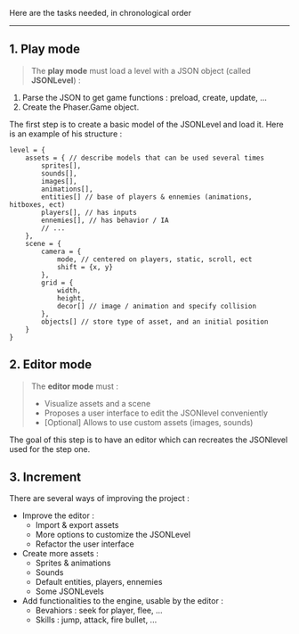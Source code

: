 
Here are the tasks needed, in chronological order

---

## 1. Play mode

>The **play mode** must load a level with a JSON object (called **JSONLevel**) :
1. Parse the JSON to get game functions : preload, create, update, ...
2. Create the Phaser.Game object.

The first step is to create a basic model of the JSONLevel and load it. Here is an example of his structure :

```
level = {
    assets = { // describe models that can be used several times
        sprites[],
        sounds[],
        images[],
        animations[],
        entities[] // base of players & ennemies (animations, hitboxes, ect)
        players[], // has inputs
        ennemies[], // has behavior / IA
        // ...
    },
    scene = {
        camera = {
            mode, // centered on players, static, scroll, ect
            shift = {x, y}
        },
        grid = {
            width,
            height,
            decor[] // image / animation and specify collision
        },
        objects[] // store type of asset, and an initial position
    }
}
```


## 2. Editor mode

> The **editor mode** must :
>
> - Visualize assets and a scene
> - Proposes a user interface to edit the JSONlevel conveniently
> - [Optional] Allows to use custom assets (images, sounds)

The goal of this step is to have an editor which can recreates the JSONlevel used for the step one.


## 3. Increment

There are several ways of improving the project :

- Improve the editor :
  - Import & export assets
  - More options to customize the JSONLevel
  - Refactor the user interface
- Create more assets :
  - Sprites & animations
  - Sounds
  - Default entities, players, ennemies
  - Some JSONLevels
- Add functionalities to the engine, usable by the editor :
  - Bevahiors : seek for player, flee, ...
  - Skills : jump, attack, fire bullet, ...
